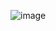 
![image](https://github.com/Sh-31/NeuarLearn-QA-ChatBot-RAG-Pipline/assets/83607474/1db211f6-8ac1-4ad1-959c-7f43a8ac990c)
